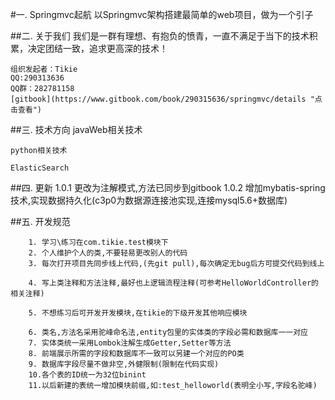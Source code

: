 #一. Springmvc起航
    以Springmvc架构搭建最简单的web项目，做为一个引子
    
    
##二. 关于我们
    我们是一群有理想、有抱负的愤青，一直不满足于当下的技术积累，决定团结一致，追求更高深的技术！
    
    组织发起者：Tikie
    QQ:290313636
    QQ群：282781158
    [gitbook](https://www.gitbook.com/book/290315636/springmvc/details "点击查看")
    
    
    
##三. 技术方向
    javaWeb相关技术
    
    python相关技术
    
    ElasticSearch
    
##四. 更新
    1.0.1 更改为注解模式,方法已同步到gitbook
    1.0.2 增加mybatis-spring技术,实现数据持久化(c3p0为数据源连接池实现,连接mysql5.6+数据库)
    
##五. 开发规范

        1. 学习\练习在com.tikie.test模块下
        2. 个人维护个人的类,不要轻易更改别人的代码
        3. 每次打开项目先同步线上代码,(先git pull),每次确定无bug后方可提交代码到线上
        
        4. 写上类注释和方法注释,最好也上逻辑流程注释(可参考HelloWorldController的相关注释)
        
        5. 不想练习后可开发开发模块,在tikie的下级开发其他响应模块
        
        6. 类名,方法名采用驼峰命名法,entity包里的实体类的字段必需和数据库一一对应
        7. 实体类统一采用Lombok注解生成Getter,Setter等方法
        8. 前端展示所需的字段和数据库不一致可以另建一个对应的PO类
        9. 数据库字段尽量不做非空,外健限制(限制在代码实现)
        10.各个表的ID统一为32位binint
        11.以后新建的表统一增加模块前缀,如:test_helloworld(表明全小写,字段名驼峰)